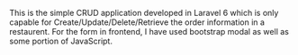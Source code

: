 This is the simple CRUD application developed in Laravel 6 which is only capable for Create/Update/Delete/Retrieve the order information in a restaurent. For the form in frontend, I have used bootstrap modal as well as some portion of JavaScript.  
